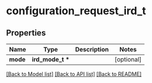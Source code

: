 # configuration_request_ird_t

## Properties
Name | Type | Description | Notes
------------ | ------------- | ------------- | -------------
**mode** | **ird_mode_t \*** |  | [optional] 

[[Back to Model list]](../README.md#documentation-for-models) [[Back to API list]](../README.md#documentation-for-api-endpoints) [[Back to README]](../README.md)


